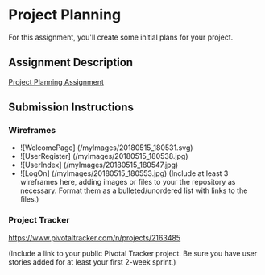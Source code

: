 # Project Planning
For this assignment, you'll create some initial plans for your project.

## Assignment Description
[Project Planning Assignment](https://education.launchcode.org/liftoff/assignments/planning/)

## Submission Instructions

### Wireframes
* ![WelcomePage] (/myImages/20180515_180531.svg)
* ![UserRegister] (/myImages/20180515_180538.jpg)
* ![UserIndex] (/myImages/20180515_180547.jpg)
* ![LogOn] (/myImages/20180515_180553.jpg)
(Include at least 3 wireframes here, adding images or files to your the repository as necessary. Format them as a bulleted/unordered list with links to the files.)

### Project Tracker

https://www.pivotaltracker.com/n/projects/2163485

(Include a link to your public Pivotal Tracker project. Be sure you have user stories added for at least your first 2-week sprint.)